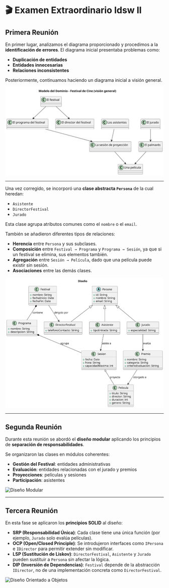 
# 🎬 Examen Extraordinario Idsw II

##  Primera Reunión

En primer lugar, analizamos el diagrama proporcionado y procedimos a la **identificación de errores**. El diagrama inicial presentaba problemas como:

- **Duplicación de entidades**
- **Entidades innecesarias**
- **Relaciones inconsistentes**

Posteriormente, continuamos haciendo un diagrama inicial a visión general.

![Modelo del dominio](/Documentos/modeloDoinio.svg)

---

Una vez corregido, se incorporó una **clase abstracta `Persona`** de la cual heredan:

- `Asistente`
- `DirectorFestival`
- `Jurado`

Esta clase agrupa atributos comunes como el `nombre` o el `email`.

También se añadieron diferentes tipos de relaciones:

- **Herencia** entre `Persona` y sus subclases.
- **Composición** entre `Festival → Programa` y `Programa → Sesión`, ya que si un festival se elimina, sus elementos también.
- **Agregación** entre `Sesión → Película`, dado que una película puede existir sin sesión.
- **Asociaciones** entre las demás clases.

![Diseño](/Documentos/Diseño.svg)

---

##  Segunda Reunión

Durante esta reunión se abordó el **diseño modular** aplicando los principios de **separación de responsabilidades**.

Se organizaron las clases en módulos coherentes:

- **Gestión del Festival**: entidades administrativas
- **Evaluación**: entidades relacionadas con el jurado y premios
- **Proyecciones**: películas y sesiones
- **Participación**: asistentes


![Diseño Modular](/Documentos/DiseñoModular.svg)

---

##  Tercera Reunión

En esta fase se aplicaron los **principios SOLID** al diseño:

- **SRP (Responsabilidad Única)**: Cada clase tiene una única función (por ejemplo, `Jurado` solo evalúa películas).
- **OCP (Open/Closed Principle)**: Se introdujeron interfaces como `IPersona` e `IDirector` para permitir extender sin modificar.
- **LSP (Sustitución de Liskov)**: `DirectorFestival`, `Asistente` y `Jurado` pueden sustituir a `Persona` sin afectar la lógica.
- **DIP (Inversión de Dependencias)**: `Festival` depende de la abstracción `IDirector`, no de una implementación concreta como `DirectorFestival`.

![Diseño Orientado a Objetos](/Documentos/DiseñoOrientadoAObjetos.svg)

